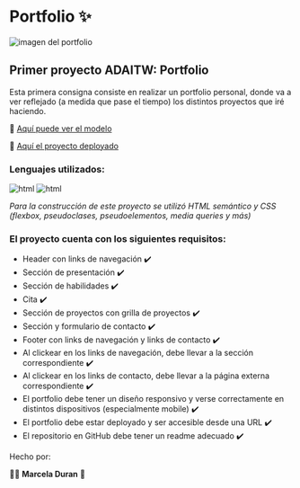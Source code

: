 # Portfolio :sparkles:

![imagen del portfolio](https://i.imgur.com/RclxOmC.png)

## Primer proyecto ADAITW: Portfolio

Esta primera consigna consiste en realizar un portfolio personal, donde va a ver reflejado (a medida que pase el tiempo) los distintos proyectos que iré haciendo.


:page_facing_up: [Aquí puede ver el modelo](https://frontend-proyecto-portfolio.adaitw.org/)


:open_file_folder: [Aquí el proyecto deployado](https://makorii.github.io/Portfolio/)

### Lenguajes utilizados: 

![html](https://i.imgur.com/7tTfHiE.png) 
![html](https://i.imgur.com/HhupQTd.png)

*Para la construcción de este proyecto se utilizó HTML semántico y CSS (flexbox, pseudoclases, pseudoelementos, media queries y más)*


### El proyecto cuenta con los siguientes requisitos:

* Header con links de navegación :heavy_check_mark:
* Sección de presentación :heavy_check_mark:
* Sección de habilidades :heavy_check_mark:
* Cita :heavy_check_mark:
* Sección de proyectos con grilla de proyectos :heavy_check_mark:
* Sección y formulario de contacto :heavy_check_mark:
* Footer con links de navegación y links de contacto :heavy_check_mark:
* Al clickear en los links de navegación, debe llevar a la sección correspondiente :heavy_check_mark:
* Al clickear en los links de contacto, debe llevar a la página externa correspondiente :heavy_check_mark:
* El portfolio debe tener un diseño responsivo y verse correctamente en distintos dispositivos (especialmente mobile) :heavy_check_mark:
* El portfolio debe estar deployado y ser accesible desde una URL :heavy_check_mark:
* El repositorio en GitHub debe tener un readme adecuado :heavy_check_mark:

Hecho por:

:woman_technologist: **Marcela Duran** :purple_heart:
